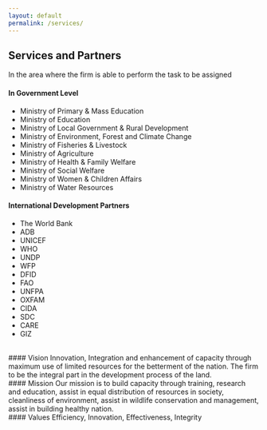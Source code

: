 ```yaml
---
layout: default
permalink: /services/
---
```


## Services and Partners
In the area where the firm is able to perform the task to be assigned

#### In Government Level
<ul>
<li>Ministry of Primary & Mass Education</li>
<li>Ministry of Education</li>
<li>Ministry of Local Government & Rural Development</li>
<li>Ministry of Environment, Forest and Climate Change</li>
<li>Ministry of Fisheries & Livestock</li>
<li>Ministry of Agriculture</li>
<li>Ministry of Health & Family Welfare</li>
<li>Ministry of Social Welfare</li>
<li>Ministry of Women & Children Affairs</li>
<li>Ministry of Water Resources</li>
</ul>

#### International Development Partners
<ul>
<li>The World Bank</li>
<li>ADB</li>
<li>UNICEF</li>
<li>WHO</li>
<li>UNDP</li>
<li>WFP</li>
<li>DFID</li>
<li>FAO</li>
<li>UNFPA</li>
<li>OXFAM</li>
<li>CIDA</li>
<li>SDC</li>
<li>CARE</li>
<li>GIZ</li>
</ul>

<br>
#### Vision 
Innovation, Integration and enhancement of capacity through maximum use of limited resources for the betterment of the nation. The firm to be the integral part in the development process of the land.
<br>
#### Mission 
Our mission is to build capacity through training, research and education, assist in equal distribution of resources in society, cleanliness of environment, assist in wildlife conservation and management, assist in building healthy nation.
<br>
#### Values 
Efficiency, Innovation, Effectiveness, Integrity

